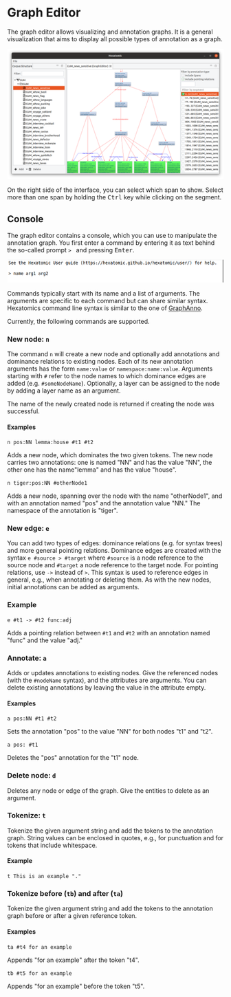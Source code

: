 # Graph Editor

The graph editor allows visualizing and annotation graphs.
It is a general visualization that aims to display all possible types of annotation as a graph.

![Screenshot of the graph editor](graph-viewer.png)

On the right side of the interface, you can select which span to show.
Select more than one span by holding the <kbd>Ctrl</kbd> key while clicking on the segment.

## Console

The graph editor contains a console, which you can use to manipulate the annotation graph.
You first enter a command by entering it as text behind the so-called prompt `> ` and pressing <kbd>Enter</kbd>.

![Screenshot of the console prompt, showing the text > name arg1 arg2](prompt.png)

Commands typically start with its name and a list of arguments. The arguments are specific to each command but can share similar syntax.
Hexatomics command line syntax is similar to the one of [GraphAnno](https://github.com/LBierkandt/graph-anno/blob/master/doc/GraphAnno-Documentation_en.pdf).

Currently, the following commands are supported.

### New node: `n`

The command `n` will create a new node and optionally add annotations and dominance relations to existing nodes.
Each of its new annotation arguments has the form `name:value` or `namespace:name:value`.
Arguments starting with `#` refer to the node names to which dominance edges are added (e.g. `#someNodeName`).
Optionally, a layer can be assigned to the node by adding a layer name as an argument.

The name of the newly created node is returned if creating the node was successful.

#### Examples

```
n pos:NN lemma:house #t1 #t2
```

Adds a new node, which dominates the two given tokens.
The new node carries two annotations: one is named "NN" and has the value "NN", the other one has the name"lemma" and has the value "house".

```
n tiger:pos:NN #otherNode1
```

Adds a new node, spanning over the node with the name "otherNode1", and with an annotation named "pos" and the annotation value "NN."
The namespace of the annotation is "tiger".

### New edge: `e`

You can add two types of edges: dominance relations (e.g. for syntax trees) and more general pointing relations.
Dominance edges are created with the syntax `e #source > #target` where `#source` is a node reference to the source node and `#target` a node reference to the target node.
For pointing relations, use `->` instead of `>`.
This syntax is used to reference edges in general, e.g., when annotating or deleting them.
As with the new nodes, initial annotations can be added as arguments.

### Example

```
e #t1 -> #t2 func:adj
```

Adds a pointing relation between `#t1` and `#t2` with an annotation named "func" and the value "adj."

### Annotate: `a`

Adds or updates annotations to existing nodes.
Give the referenced nodes (with the `#nodeName` syntax), and the attributes are arguments.
You can delete existing annotations by leaving the value in the attribute empty.

#### Examples

```
a pos:NN #t1 #t2
```
Sets the annotation "pos" to the value "NN" for both nodes "t1" and "t2".

```
a pos: #t1
```
Deletes the "pos" annotation for the "t1" node.


### Delete node: `d`

Deletes any node or edge of the graph.
Give the entities to delete as an argument.

### Tokenize: `t`

Tokenize the given argument string and add the tokens to the annotation graph.
String values can be enclosed in quotes, e.g., for punctuation and for tokens that include whitespace.

#### Example

```
t This is an example "."
```

### Tokenize before (`tb`) and after (`ta`)

Tokenize the given argument string and add the tokens to the annotation graph before or after a given reference token.

#### Examples

```
ta #t4 for an example
```

Appends "for an example" after the token "t4".

```
tb #t5 for an example
```

Appends "for an example" before the token "t5".